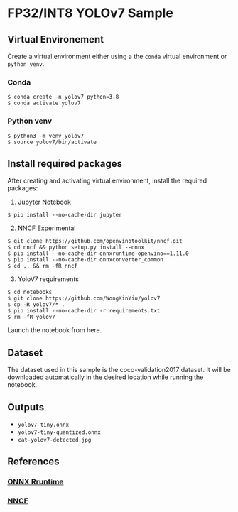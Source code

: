 # FP32/INT8 YOLOv7 Sample

## Virtual Environement
Create a virtual environment either using a the `conda` virtual environment or `python venv`.

### Conda
```
$ conda create -n yolov7 python=3.8
$ conda activate yolov7
```
### Python venv
```
$ python3 -m venv yolov7
$ source yolov7/bin/activate
```

## Install required packages
After creating and activating virtual environment, install the required packages:

1. Jupyter Notebook
```
$ pip install --no-cache-dir jupyter
```
2. NNCF Experimental
```
$ git clone https://github.com/openvinotoolkit/nncf.git
$ cd nncf && python setup.py install --onnx
$ pip install --no-cache-dir onnxruntime-openvino==1.11.0
$ pip install --no-cache-dir onnxconverter_common
$ cd .. && rm -fR nncf 
```
3. YoloV7 requirements

```
$ cd notebooks
$ git clone https://github.com/WongKinYiu/yolov7
$ cp -R yolov7/* .
$ pip install --no-cache-dir -r requirements.txt
$ rm -fR yolov7
```
Launch the notebook from here.
## Dataset
The dataset used in this sample is the coco-validation2017 dataset. It will be downloaded automatically in the desired location while running the notebook.

## Outputs

- `yolov7-tiny.onnx` 
- `yolov7-tiny-quantized.onnx`
- `cat-yolov7-detected.jpg`

## References
### [ONNX Rruntime](https://onnxruntime.ai/docs/install/)
### [NNCF](https://github.com/openvinotoolkit/nncf/tree/develop)